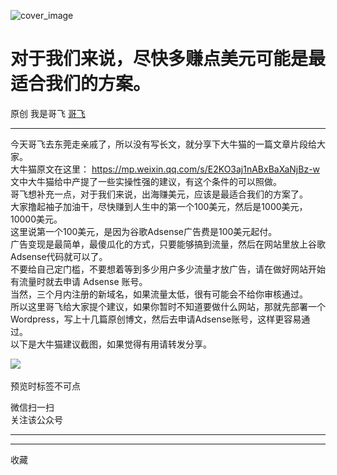![cover_image](https://mmbiz.qpic.cn/sz_mmbiz_jpg/LBrX00GQeicvcQ8IgTNqQJuOK6GkP2icTHeBkryiaDcaUYChqFq04cylDJicbPerTOJ4xma2VJqda3MBLsaVlibAc9w/0?wx_fmt=jpeg)

#  对于我们来说，尽快多赚点美元可能是最适合我们的方案。

原创  我是哥飞  [ 哥飞 ](javascript:void\(0\);)

__ _ _ _ _

今天哥飞去东莞走亲戚了，所以没有写长文，就分享下大牛猫的一篇文章片段给大家。  
大牛猫原文在这里：  https://mp.weixin.qq.com/s/E2KO3aj1nABxBaXaNjBz-w  
文中大牛猫给中产提了一些实操性强的建议，有这个条件的可以照做。  
哥飞想补充一点，对于我们来说，出海赚美元，应该是最适合我们的方案了。  
大家撸起袖子加油干，尽快赚到人生中的第一个100美元，然后是1000美元，10000美元。  
这里说第一个100美元，是因为谷歌Adsense广告费是100美元起付。  
广告变现是最简单，最傻瓜化的方式，只要能够搞到流量，然后在网站里放上谷歌Adsense代码就可以了。  
不要给自己定门槛，不要想着等到多少用户多少流量才放广告，请在做好网站开始有流量时就去申请 Adsense 账号。  
当然，三个月内注册的新域名，如果流量太低，很有可能会不给你审核通过。  
所以这里哥飞给大家提个建议，如果你暂时不知道要做什么网站，那就先部署一个Wordpress，写上十几篇原创博文，然后去申请Adsense账号，这样更容易通过。  
以下是大牛猫建议截图，如果觉得有用请转发分享。  
  
![](https://mmbiz.qpic.cn/sz_mmbiz_jpg/LBrX00GQeicvcQ8IgTNqQJuOK6GkP2icTHWYVAM8ZQ9CVCHgmIs8ZAwpoWhQ1bTCWC3COhPicNkCVL5CiaGicg32Bzg/640?wx_fmt=jpeg)
​

  

预览时标签不可点

微信扫一扫  
关注该公众号





****



****



  收藏

